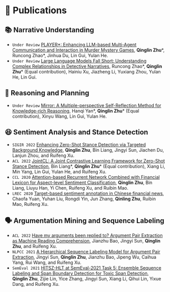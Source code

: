 
# 📝 Publications 
## 📚 Narrative Understanding
- ``Under Review`` [PLAYER*: Enhancing LLM-based Multi-Agent Communication and Interaction in Murder Mystery Games](https://arxiv.org/abs/2404.17662), **Qinglin Zhu**\*, Runcong Zhao\*, Jinhua Du, Lin Gui, Yulan He.
- ``Under Review`` [Large Language Models Fall Short: Understanding Complex Relationships in Detective Narratives](https://arxiv.org/abs/2402.11051), Runcong Zhao\*, **Qinglin Zhu**\* (Equal contribution), Hainiu Xu, Jiazheng Li, Yuxiang Zhou, Yulan He, Lin Gui.

## 🤔 Reasoning and Planning
- ``Under Review`` [Mirror: A Multiple-perspective Self-Reflection Method for Knowledge-rich Reasoning](https://arxiv.org/abs/2402.14963), Hanqi Yan\*, **Qinglin Zhu**\* (Equal contribution), Xinyu Wang, Lin Gui, Yulan He.


## 😆 Sentiment Analysis and Stance Detection
- ``SIGIR 2022`` [Enhancing Zero-Shot Stance Detection via Targeted Background Knowledge](https://dl.acm.org/doi/10.1145/3477495.3531807), **Qinglin Zhu**, Bin Liang, Jingyi Sun, Jiachen Du, Lanjun Zhou, and Ruifeng Xu.
- ``ACL 2022`` [JointCL: A Joint Contrastive Learning Framework for Zero-Shot Stance Detection](https://aclanthology.org/2022.acl-long.7/), Bin Liang\*, **Qinglin Zhu**\* (Equal contribution), Xiang Li, Min Yang, Lin Gui, Yulan He, and Ruifeng Xu.
- ``CCL 2020`` [Attention-based Recurrent Network Combined with Financial Lexicon for Aspect-level Sentiment Classification](https://aclanthology.org/2020.ccl-1.63/), **Qinglin Zhu**, Bin Liang, Liuyu Han, Yi Chen, Ruifeng Xu, and Ruibin Mao.
- ``LREC 2020`` [Target-based sentiment annotation in Chinese financial news](https://aclanthology.org/2020.lrec-1.620/#:~:text=The%20clause%20reflecting%20the%20profitability,expression%20for%20determining%20the%20polarity.), Chaofa Yuan, Yuhan Liu, Rongdi Yin, Jun Zhang, **Qinling Zhu**, Ruibin Mao, Ruifeng Xu.


## 🗣️ Argumentation Mining and Sequence Labeling
- ``ACL 2022`` [Have my arguments been replied to? Argument Pair Extraction as Machine Reading Comprehension](https://aclanthology.org/2022.acl-short.4/), Jianzhu Bao, Jingyi Sun, **Qinglin Zhu**, and Ruifeng Xu.
- ``NLPCC 2021`` [A Hierarchical Sequence Labeling Model for Argument Pair Extraction](https://link.springer.com/chapter/10.1007/978-3-030-88483-3_38), Jingyi Sun, **Qinglin Zhu**, Jianzhu Bao, Jipeng Wu, Caihua Yang, Rui Wang, and Ruifeng Xu.
- ``SemEval 2021`` [HITSZ-HLT at SemEval-2021 Task 5: Ensemble Sequence Labeling and Span Boundary Detection for Toxic Span Detection](https://aclanthology.org/2021.semeval-1.63/), **Qinglin Zhu**, Zijie Lin, Yice Zhang, Jingyi Sun, Xiang Li, Qihui Lin, Yixue Dang, and Ruifeng Xu.
